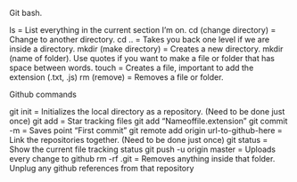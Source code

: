 Git bash.

ls = List everything in the current section I’m on.
cd (change directory) = Change to another directory.
cd ..  = Takes you back one level if we are inside a directory.
mkdir (make directory) = Creates a new directory. mkdir (name of folder). Use quotes if you want to make a file or folder that has space between words.
touch = Creates a file, important to add the extension (.txt, .js)
rm (remove) = Removes a file or folder.

Github commands

git init = Initializes the local directory as a repository. (Need to be done just once)
git add = Star tracking files git add “Nameoffile.extension”
git commit -m = Saves point “First commit”
git remote add origin url-to-github-here = Link the repositories together. (Need to be done just once)
git status = Show the current file tracking status
git push -u origin master = Uploads every change to github
rm -rf .git = Removes anything inside that folder. Unplug any github references from that repository

